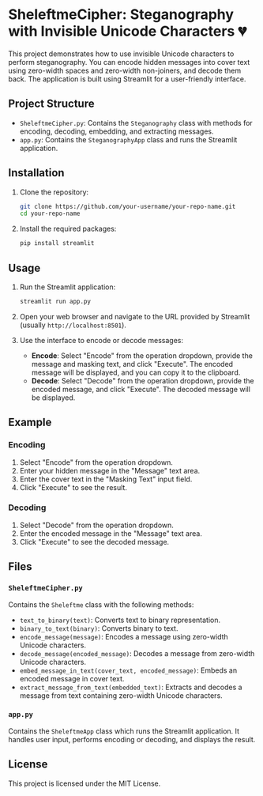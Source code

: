 # SheleftmeCipher: Steganography with Invisible Unicode Characters 💔

This project demonstrates how to use invisible Unicode characters to perform steganography. You can encode hidden messages into cover text using zero-width spaces and zero-width non-joiners, and decode them back. The application is built using Streamlit for a user-friendly interface.

## Project Structure

- `SheleftmeCipher.py`: Contains the `Steganography` class with methods for encoding, decoding, embedding, and extracting messages.
- `app.py`: Contains the `SteganographyApp` class and runs the Streamlit application.

## Installation

1. Clone the repository:
    ```sh
    git clone https://github.com/your-username/your-repo-name.git
    cd your-repo-name
    ```

2. Install the required packages:
    ```sh
    pip install streamlit
    ```

## Usage

1. Run the Streamlit application:
    ```sh
    streamlit run app.py
    ```

2. Open your web browser and navigate to the URL provided by Streamlit (usually `http://localhost:8501`).

3. Use the interface to encode or decode messages:
    - **Encode**: Select "Encode" from the operation dropdown, provide the message and masking text, and click "Execute". The encoded message will be displayed, and you can copy it to the clipboard.
    - **Decode**: Select "Decode" from the operation dropdown, provide the encoded message, and click "Execute". The decoded message will be displayed.

## Example

### Encoding

1. Select "Encode" from the operation dropdown.
2. Enter your hidden message in the "Message" text area.
3. Enter the cover text in the "Masking Text" input field.
4. Click "Execute" to see the result.

### Decoding

1. Select "Decode" from the operation dropdown.
2. Enter the encoded message in the "Message" text area.
3. Click "Execute" to see the decoded message.

## Files

### `SheleftmeCipher.py`

Contains the `Sheleftme` class with the following methods:
- `text_to_binary(text)`: Converts text to binary representation.
- `binary_to_text(binary)`: Converts binary to text.
- `encode_message(message)`: Encodes a message using zero-width Unicode characters.
- `decode_message(encoded_message)`: Decodes a message from zero-width Unicode characters.
- `embed_message_in_text(cover_text, encoded_message)`: Embeds an encoded message in cover text.
- `extract_message_from_text(embedded_text)`: Extracts and decodes a message from text containing zero-width Unicode characters.

### `app.py`

Contains the `SheleftmeApp` class which runs the Streamlit application. It handles user input, performs encoding or decoding, and displays the result.

## License

This project is licensed under the MIT License.
